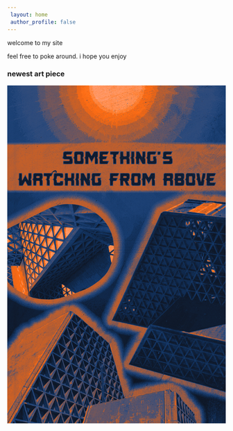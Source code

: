 ```yaml
---
 layout: home
 author_profile: false 
---
```

welcome to my site

feel free to poke around. i hope you enjoy 

<h3> newest art piece</h3> 
<img src="assets/gallery/watchingfromabove.png"> 
